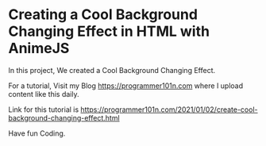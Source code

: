 # Creating a Cool Background Changing Effect in HTML with AnimeJS
In this project, We created a Cool Background Changing Effect.

For a tutorial, Visit my Blog https://programmer101n.com where I upload content like this daily.

Link for this tutorial is https://programmer101n.com/2021/01/02/create-cool-background-changing-effect.html

Have fun Coding.
